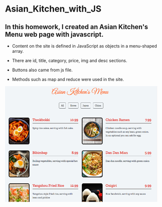 # Asian_Kitchen_with_JS

## In this homework, I created an Asian Kitchen's Menu web page with javascript.

* Content on the site is defined in JavaScript as objects in a menu-shaped array.

* There are id, title, category, price, img and desc sections.

* Buttons also came from js file.

* Methods such as map and reduce were used in the site.

![alt text](img/menu.png)
